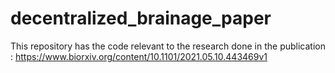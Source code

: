 # decentralized_brainage_paper
This repository has the code relevant to the research done in the publication : https://www.biorxiv.org/content/10.1101/2021.05.10.443469v1 
